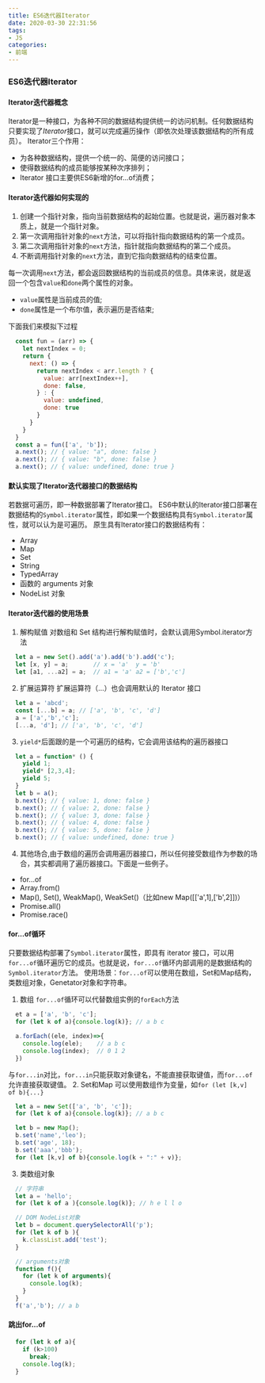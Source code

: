 ```yaml
---
title: ES6迭代器Iterator
date: 2020-03-30 22:31:56
tags:
- JS
categories:
- 前端
---
```


### ES6迭代器Iterator

#### Iterator迭代器概念

Iterator是一种接口，为各种不同的数据结构提供统一的访问机制。任何数据结构只要实现了*Iterator*接口，就可以完成遍历操作（即依次处理该数据结构的所有成员）。
Iterator三个作用：
- 为各种数据结构，提供一个统一的、简便的访问接口；
- 使得数据结构的成员能够按某种次序排列；
- Iterator 接口主要供ES6新增的for...of消费；

<!-- more -->
#### Iterator迭代器如何实现的

1. 创建一个指针对象，指向当前数据结构的起始位置。也就是说，遍历器对象本质上，就是一个指针对象。
2. 第一次调用指针对象的`next`方法，可以将指针指向数据结构的第一个成员。
3. 第二次调用指针对象的`next`方法，指针就指向数据结构的第二个成员。
4. 不断调用指针对象的`next`方法，直到它指向数据结构的结束位置。

每一次调用`next`方法，都会返回数据结构的当前成员的信息。具体来说，就是返回一个包含`value`和`done`两个属性的对象。
- `value`属性是当前成员的值;
- `done`属性是一个布尔值，表示遍历是否结束;

下面我们来模拟下过程
```js
  const fun = (arr) => {
    let nextIndex = 0;
    return {
      next: () => {
        return nextIndex < arr.length ? {
          value: arr[nextIndex++],
          done: false,
        } : {
          value: undefined,
          done: true
        }
      }
    }
  }
  const a = fun(['a', 'b']);
  a.next(); // { value: "a", done: false }
  a.next(); // { value: "b", done: false }
  a.next(); // { value: undefined, done: true }
```

#### 默认实现了Iterator迭代器接口的数据结构

若数据可遍历，即一种数据部署了Iterator接口。
ES6中默认的Iterator接口部署在数据结构的`Symbol.iterator`属性，即如果一个数据结构具有`Symbol.iterator`属性，就可以认为是可遍历。
原生具有Iterator接口的数据结构有：
- Array
- Map
- Set
- String
- TypedArray
- 函数的 arguments 对象
- NodeList 对象

#### Iterator迭代器的使用场景

1. 解构赋值 对数组和 Set 结构进行解构赋值时，会默认调用Symbol.iterator方法
```js
  let a = new Set().add('a').add('b').add('c');
  let [x, y] = a;       // x = 'a'  y = 'b'
  let [a1, ...a2] = a;  // a1 = 'a' a2 = ['b','c']
```
2. 扩展运算符 扩展运算符（...）也会调用默认的 Iterator 接口
```js
  let a = 'abcd';
  const [...b] = a; // ['a', 'b', 'c', 'd']
  a = ['a','b','c'];
  [...a, 'd']; // ['a', 'b', 'c', 'd']
```
3. `yield*`后面跟的是一个可遍历的结构，它会调用该结构的遍历器接口
```js
  let a = function* () {
    yield 1;
    yield* [2,3,4];
    yield 5;
  }
  let b = a();
  b.next(); // { value: 1, done: false }
  b.next(); // { value: 2, done: false }
  b.next(); // { value: 3, done: false }
  b.next(); // { value: 4, done: false }
  b.next(); // { value: 5, done: false }
  b.next(); // { value: undefined, done: true }
```
4. 其他场合,由于数组的遍历会调用遍历器接口，所以任何接受数组作为参数的场合，其实都调用了遍历器接口。下面是一些例子。
  - for...of
  - Array.from()
  - Map(), Set(), WeakMap(), WeakSet()（比如new Map([['a',1],['b',2]])）
  - Promise.all()
  - Promise.race()

#### for...of循环

只要数据结构部署了`Symbol.iterator`属性，即具有 iterator 接口，可以用`for...of`循环遍历它的成员。也就是说，`for...of`循环内部调用的是数据结构的`Symbol.iterator`方法。
使用场景：`for...of`可以使用在数组，Set和Map结构，类数组对象，Genetator对象和字符串。
1. 数组 `for...of`循环可以代替数组实例的`forEach`方法
```js
  et a = ['a', 'b', 'c'];
  for (let k of a){console.log(k)}; // a b c

  a.forEach((ele, index)=>{
    console.log(ele);    // a b c
    console.log(index);  // 0 1 2 
  })
```
  与`for...in`对比，`for...in`只能获取对象键名，不能直接获取键值，而`for...of`允许直接获取键值。
2. Set和Map 可以使用数组作为变量，如`for (let [k,v] of b){...}`
```js
  let a = new Set(['a', 'b', 'c']);
  for (let k of a){console.log(k)}; // a b c

  let b = new Map();
  b.set('name','leo');
  b.set('age', 18);
  b.set('aaa','bbb');
  for (let [k,v] of b){console.log(k + ":" + v)};
```
3. 类数组对象
```js
  // 字符串
  let a = 'hello';
  for (let k of a ){console.log(k)}; // h e l l o

  // DOM NodeList对象
  let b = document.querySelectorAll('p');
  for (let k of b ){
    k.classList.add('test');
  }

  // arguments对象
  function f(){
    for (let k of arguments){
      console.log(k);
    }
  }
  f('a','b'); // a b
```

#### 跳出for...of
```js
  for (let k of a){
    if (k>100)
      break;
    console.log(k);
  }
```